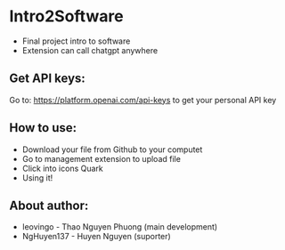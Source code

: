 # Intro2Software
- Final project intro to software
- Extension can call chatgpt anywhere
## Get API keys:
Go to: https://platform.openai.com/api-keys to get your personal API key
## How to use:
- Download your file from Github to your computet
- Go to management extension to upload file
- Click into icons Quark
- Using it!
## About author:
- leovingo - Thao Nguyen Phuong (main development)
- NgHuyen137 - Huyen Nguyen (suporter)
